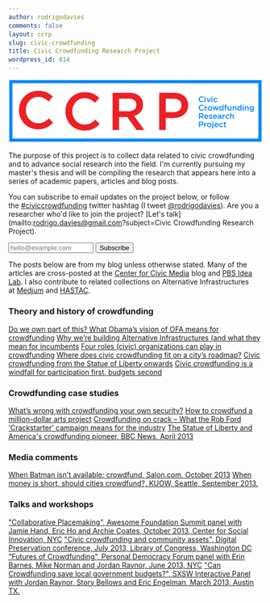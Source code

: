 ```yaml
---
author: rodrigodavies
comments: false
layout: ccrp
slug: civic-crowdfunding
title: Civic Crowdfunding Research Project
wordpress_id: 814
---
```


<img src="ccrp_logo_horiz.jpg" class="largeimg">

The purpose of this project is to collect data related to civic crowdfunding and to advance social research into the field. I'm currently pursuing my master's thesis and will be compiling the research that appears here into a series of academic papers, articles and blog posts.

You can subscribe to email updates on the project below, or follow the [#civiccrowdfunding](https://twitter.com/search?q=civiccrowdfunding) twitter hashtag (I tweet [@rodrigodavies](http://twitter.com/rodrigodavies)). Are you a researcher who'd like to join the project? [Let's talk](mailto:rodrigo.davies@gmail.com?subject=Civic Crowdfunding Research Project).

<p>
<form class="form-inline" id="mc-embedded-subscribe-form" action="http://rodrigodavies.us5.list-manage.com/subscribe/post?u=de978e08f4c1fc492f3be830d&amp;id=3cdf68e61c" method="post" name="mc-embedded-subscribe-form" novalidate="" target="_blank">
<input class="email" id="mce-EMAIL" type="email" name="EMAIL" placeholder="hello@example.com" required="" size="18" value=""> <input class="btn btn-danger" type="submit" name="subscribe" value="Subscribe">
</form>
</p>

The posts below are from my blog unless otherwise stated. Many of the articles are cross-posted at the [Center for Civic Media](http://civic.mit.edu/users/rodrigodavies) blog and [PBS Idea Lab](http://www.pbs.org/idealab/author/rdavies/). I also contribute to related collections on Alternative Infrastructures at [Medium](https://medium.com/alternative-infrastructures) and [HASTAC](http://www.hastac.org/groups/alternative-infrastructures). 


<div class="panel panel-default">
  <div class="panel-heading">
    <h3 class="panel-title">Theory and history of crowdfunding</h3>
  </div>
  <a href="/blog/2013/10/02/do-we-own-part-of-this-what-obamas-vision-of-ofa-means-for-crowdfunding.html" class="list-group-item">Do we own part of this? What Obama’s vision of OFA means for crowdfunding</a>
  <a href="/blog/2013/09/09/why-were-building-alternative-infrastructures-and-what-they-mean-for-incumbents.html" class="list-group-item">Why we’re building Alternative Infrastructures (and what they mean for incumbents</a>
  <a href="/blog/2013/07/23/four-roles-civic-organizations-can-play-in-crowdfunding.html" class="list-group-item">Four roles (civic) organizations can play in crowdfunding</a>
  <a href="/blog/2013/06/15/where-does-civic-crowdfunding-fit-on-a-city-roadmap.html" class="list-group-item">Where does civic crowdfunding fit on a city’s roadmap?</a>
  <a href="/blog/2013/02/19/civic-crowdfunding-from-the-statue-of-liberty-to-now.html" class="list-group-item">Civic crowdfunding from the Statue of Liberty onwards</a>
  <a href="/blog/2013/01/16/civic-crowdfunding-is-a-windfall-for-participation-not-budgets.html" class="list-group-item">Civic crowdfunding is a windfall for participation first, budgets second</a>
</div>


<div class="panel panel-default">
  <div class="panel-heading">
    <h3 class="panel-title">Crowdfunding case studies</h3>
  </div>
  <a href="/blog/2013/10/09/whats-wrong-with-crowdfunding-your-own-security.html" class="list-group-item">What’s wrong with crowdfunding your own security?</a>
  <a href="/blog/2013/09/16/how-to-crowdfund-a-million-dollar-arts-project.html" class="list-group-item">How to crowdfund a million-dollar arts project</a>
  <a href="/blog/2013/05/22/crowdfunding-on-crack.html" class="list-group-item">Crowdfunding on crack – What the Rob Ford ‘Crackstarter’ campaign means for the industry</a>
  <a href="http://www.bbc.co.uk/news/magazine-21932675" class="list-group-item">The Statue of Liberty and America's crowdfunding pioneer, BBC News, April 2013</a>
</div>

<div class="panel panel-default">
  <div class="panel-heading">
    <h3 class="panel-title">Media comments</h3>
  </div>
    <a href="http://www.salon.com/2013/10/11/when_batman_isnt_available_crowd_fund/" class="list-group-item">When Batman isn't available: crowdfund, Salon.com, October 2013</a>
    <a href="http://kuow.org/post/when-money-short-should-cities-crowdfund" class="list-group-item">When money is short, should cities crowdfund?, KUOW, Seattle, September 2013.</a>
</div>

<div class="panel panel-default">
  <div class="panel-heading">
    <h3 class="panel-title">Talks and workshops</h3>
  </div>
  <a href="" class="list-group-item">"Collaborative Placemaking", Awesome Foundation Summit panel with Jamie Hand, Eric Ho and Archie Coates, October 2013, Center for Social Innovation, NYC</a>
  <a href="LoC_presentation_RD.pdf" class="list-group-item">"Civic crowdfunding and community assets", Digital Preservation conference, July 2013, Library of Congress, Washington DC</a>
  <a href="http://personaldemocracy.com/conferences/nyc/2013/program" class="list-group-item">"Futures of Crowdfunding", Personal Democracy Forum panel with Erin Barnes, Mike Norman and Jordan Raynor, June 2013, NYC</a>
  <a href="civic_crowdfunding_pres.pdf" class="list-group-item">"Can Crowdfunding save local government budgets?", SXSW Interactive Panel with Jordan Raynor, Story Bellows and Eric Engelman, March 2013, Austin TX.</a>

</div>


